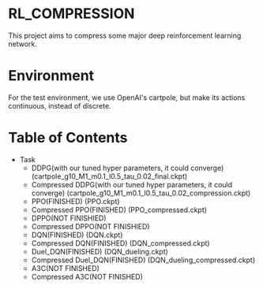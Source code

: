 # RL_COMPRESSION
This project aims to compress some major deep reinforcement learning network.
# Environment
For the test environment, we use OpenAI's cartpole, but make its actions continuous, instead of discrete.
# Table of Contents

* Task
  * DDPG(with our tuned hyper parameters, it could converge)
  (cartpole_g10_M1_m0.1_l0.5_tau_0.02_final.ckpt)
  * Compressed DDPG(with our tuned hyper parameters, it could converge)
  (cartpole_g10_M1_m0.1_l0.5_tau_0.02_compression.ckpt)
  * PPO(FINISHED)
  (PPO.ckpt)
  * Compressed PPO(FINISHED)
  (PPO_compressed.ckpt)
  * DPPO(NOT FINISHIED)
  * Compressed DPPO(NOT FINISHIED)
  * DQN(FINISHED)
  (DQN.ckpt)
  * Compressed DQN(FINISHED)
  (DQN_compressed.ckpt)
  * Duel_DQN(FINISHED)
  (DQN_dueling.ckpt)
  * Compressed Duel_DQN(FINISHED)
  (DQN_dueling_compressed.ckpt)
  * A3C(NOT FINISHED)
  * Compressed A3C(NOT FINISHED)
